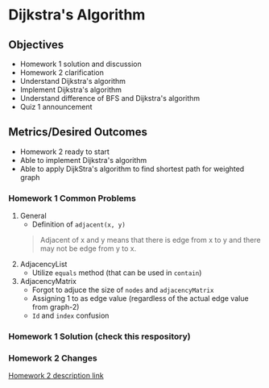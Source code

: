 # Dijkstra's Algorithm

## Objectives

* Homework 1 solution and discussion
* Homework 2 clarification
* Understand Dijkstra's algorithm
* Implement Dijkstra's algorithm
* Understand difference of BFS and Dijkstra's algorithm
* Quiz 1 announcement

## Metrics/Desired Outcomes

* Homework 2 ready to start
* Able to implement Dijkstra's algorithm
* Able to apply DijkStra's algorithm to find shortest path for weighted graph

### Homework 1 Common Problems

1. General
    * Definition of `adjacent(x, y)`  
    > Adjacent of x and y means that there is edge from x to y and there may not be edge from y to x.
1. AdjacencyList
    * Utilize `equals` method (that can be used in `contain`)
2. AdjacencyMatrix
    * Forgot to adjuce the size of `nodes` and `adjacencyMatrix` 
    * Assigning 1 to as edge value (regardless of the actual edge value from graph-2)
    * `Id` and `index` confusion

### Homework 1 Solution (check this respository)

### Homework 2 Changes

[Homework 2 description link](../../documents/homeworks/homework2.md)
